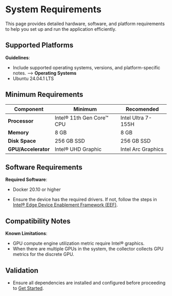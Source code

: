 
# System Requirements
This page provides detailed hardware, software, and platform requirements to help you set up and run the application efficiently.


<!--
## User Stories Addressed
- **US-2: Evaluating System Requirements**
  - **As a developer**, I want to review the hardware and software requirements, so that I can determine if my environment supports the application.

### Acceptance Criteria
1. A detailed table of hardware requirements (e.g., processor type, memory).
2. A list of software dependencies and supported operating systems.
3. Clear guidance on compatibility issues.
-->

## Supported Platforms

**Guidelines**:
- Include supported operating systems, versions, and platform-specific notes.
-->
**Operating Systems**
- Ubuntu 24.04.1 LTS
<!--
**Hardware Platforms**
- Intel® Core™ processors (i5 or higher)
- Intel® Xeon® processors (recommended for large deployments)
-->


## Minimum Requirements
| **Component**       | **Minimum**              | **Recomended**           |     
|---------------------|--------------------------|--------------------------|
| **Processor**       | Intel® 11th Gen Core™ CPU| Intel Ultra 7-155H       |
| **Memory**          | 8 GB                     | 8 GB                     |
| **Disk Space**      | 256 GB SSD               | 256 GB SSD               | 
| **GPU/Accelerator** | Intel® UHD Graphic       | Intel Arc Graphics       |


## Software Requirements
**Required Software**:
- Docker 20.10 or higher

- Ensure the device has the required drivers. If not, follow the steps in [Intel® Edge Device Enablement Framework (EEF)](https://docs.edgeplatform.intel.com/edge-device-enablement-framework/user-guide/Get-Started-Guide.html).

## Compatibility Notes
<!--
**Guidelines**:
- Include any limitations or known issues with supported platforms.
-->
**Known Limitations**:
- GPU compute engine utilization metric require Intel® graphics. 
- When there are multiple GPUs in the system, the collector collects GPU metrics for the discrete GPU. 


## Validation
- Ensure all dependencies are installed and configured before proceeding to [Get Started](./get-started.md).

